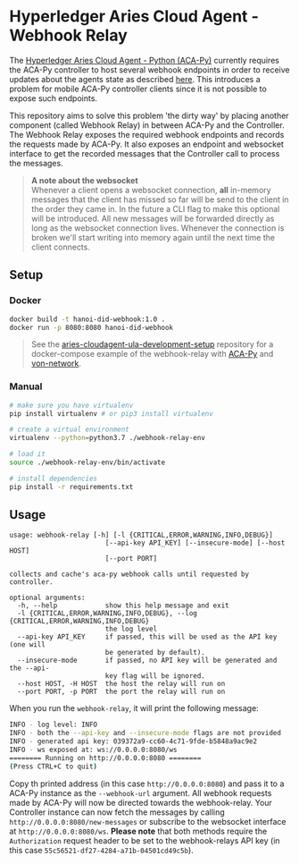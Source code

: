 # Hyperledger Aries Cloud Agent - Webhook Relay

The [Hyperledger Aries Cloud Agent - Python (ACA-Py)](https://github.com/hyperledger/aries-cloudagent-python) currently requires the ACA-Py controller to host several webhook endpoints in order to receive updates about the agents state as described [here](https://github.com/hyperledger/aries-cloudagent-python/blob/01fc73be644439fa27ab43089353859f08517ba2/AdminAPI.md). This introduces a problem for mobile ACA-Py controller clients since it is not possible to expose such endpoints.

This repository aims to solve this problem 'the dirty way' by placing another component (called Webhook Relay) in between ACA-Py and the Controller. The Webhook Relay exposes the required webhook endpoints and records the requests made by ACA-Py. It also exposes an endpoint and websocket interface to get the recorded messages that the Controller call to process the messages.

> **A note about the websocket**  
> Whenever a client opens a websocket connection, **all** in-memory messages that the client has missed so far will be send to the client in the order they came in. In the future a CLI flag to make this optional will be introduced. All new messages will be forwarded directly as long as the websocket connection lives. Whenever the connection is broken we'll start writing into memory again until the next time the client connects.

## Setup

### Docker

```bash
docker build -t hanoi-did-webhook:1.0 .
docker run -p 8080:8080 hanoi-did-webhook
```

> See the [aries-cloudagent-ula-development-setup](https://github.com/ula-aca/aries-cloudagent-ula-development-setup) repository for a docker-compose example of the webhook-relay with [ACA-Py](https://github.com/hyperledger/aries-cloudagent-python/) and [von-network](https://github.com/bcgov/von-network).

### Manual

```bash
# make sure you have virtualenv
pip install virtualenv # or pip3 install virtualenv

# create a virtual environment
virtualenv --python=python3.7 ./webhook-relay-env

# load it
source ./webhook-relay-env/bin/activate

# install dependencies
pip install -r requirements.txt
```

## Usage

```
usage: webhook-relay [-h] [-l {CRITICAL,ERROR,WARNING,INFO,DEBUG}]
                        [--api-key API_KEY] [--insecure-mode] [--host HOST]
                        [--port PORT]

collects and cache's aca-py webhook calls until requested by controller.

optional arguments:
  -h, --help            show this help message and exit
  -l {CRITICAL,ERROR,WARNING,INFO,DEBUG}, --log {CRITICAL,ERROR,WARNING,INFO,DEBUG}
                        the log level
  --api-key API_KEY     if passed, this will be used as the API key (one will
                        be generated by default).
  --insecure-mode       if passed, no API key will be generated and the --api-
                        key flag will be ignored.
  --host HOST, -H HOST  the host the relay will run on
  --port PORT, -p PORT  the port the relay will run on
```

When you run the `webhook-relay`, it will print the following message:

```bash
INFO - log level: INFO
INFO - both the --api-key and --insecure-mode flags are not provided
INFO - generated api key: 039372a9-cc60-4c71-9fde-b5848a9ac9e2
INFO - ws exposed at: ws://0.0.0.0:8080/ws
======== Running on http://0.0.0.0:8080 ========
(Press CTRL+C to quit)
```

Copy th printed address (in this case `http://0.0.0.0:8080`) and pass it to a ACA-Py instance as the `--webhook-url` argument. All webhook requests made by ACA-Py will now be directed towards the webhook-relay. Your Controller instance can now fetch the messages by calling `http://0.0.0.0:8080/new-messages` or subscribe to the websocket interface at `http://0.0.0.0:8080/ws`. **Please note** that both methods require the `Authorization` request header to be set to the webhook-relays API key (in this case `55c56521-df27-4284-a71b-04501cd49c5b`).
